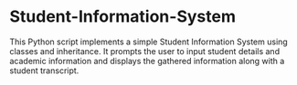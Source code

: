 # Student-Information-System
This Python script implements a simple Student Information System using classes and inheritance. It prompts the user to input student details and academic information and displays the gathered information along with a student transcript.

